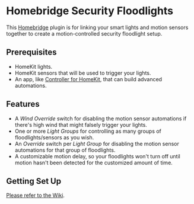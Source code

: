 # Homebridge Security Floodlights

This [Homebridge](https://homebridge.io/) plugin is for linking your smart lights and motion sensors together to create a motion-controlled security floodlight setup.

## Prerequisites

* HomeKit lights.
* HomeKit sensors that will be used to trigger your lights.
* An app, like [Controller for HomeKit](https://controllerforhomekit.com/), that can build advanced automations.

## Features

* A _Wind Override_ switch for disabling the motion sensor automations if there's high wind that might falsely trigger your lights.
* One or more _Light Groups_ for controlling as many groups of floodlights/sensors as you wish.
* An _Override_ switch per _Light Group_ for disabling the motion sensor automations for that group of floodlights.
* A customizable motion delay, so your floodlights won't turn off until motion hasn't been detected for the customized amount of time.

## Getting Set Up

[Please refer to the Wiki](https://github.com/shaungrady/homebridge-security-floodlights/wiki#getting-set-up).
